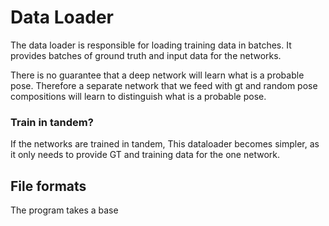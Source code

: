 # Data Loader
The data loader is responsible for loading training data in batches. It provides batches of ground truth and input data for the networks. 

There is no guarantee that a deep network will learn what is a probable pose. Therefore a separate network that we feed with gt and random pose compositions will learn to distinguish what is a probable pose.

### Train in tandem?
If the networks are trained in tandem, This dataloader becomes simpler, as it only needs to provide GT and training data for the one network.


## File formats
The program takes a base 
